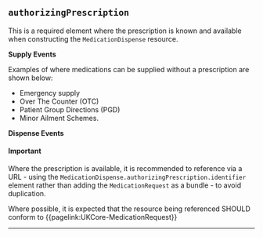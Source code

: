 ## `authorizingPrescription`
This is a required element where the prescription is known and available when constructing the `MedicationDispense` resource.

**Supply Events**

Examples of where medications can be supplied without a prescription are shown below:

- Emergency supply
- Over The Counter (OTC)
- Patient Group Directions (PGD) 
- Minor Ailment Schemes.

**Dispense Events**

<div markdown="span" class="alert alert-warning" role="alert"><h4><i class="fa fa-info-circle"></i> Important</h4>
Where the prescription is available, it is recommended to reference via a URL - using the <code>MedicationDispense.authorizingPrescription.identifier</code> element rather than adding the <code>MedicationRequest</code> as a bundle - to avoid duplication.
</div>

Where possible, it is expected that the resource being referenced SHOULD conform to {{pagelink:UKCore-MedicationRequest}}

---
